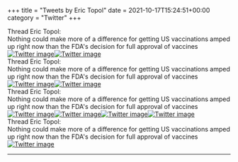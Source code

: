 +++
title = "Tweets by Eric Topol" 
date = 2021-10-17T15:24:51+00:00
category = "Twitter"
+++
<div class="tweet"> 
<div class="profile"> 
Thread Eric Topol: 
</div> 
<div class="tweet-content">Nothing could make more of a difference for getting US vaccinations amped up right now than the FDA's decision for full approval of vaccines</div></div><a href="FB6QtyGVkAwcTIm.jpg"  ><img src="FB6QtyGVkAwcTIm.jpg" alt="Twitter image" ></img></a><a href="FB6RfntVkAAq-po.jpg"  ><img src="FB6RfntVkAAq-po.jpg" alt="Twitter image" ></img></a><div class="tweet"> 
<div class="profile"> 
Thread Eric Topol: 
</div> 
<div class="tweet-content">Nothing could make more of a difference for getting US vaccinations amped up right now than the FDA's decision for full approval of vaccines</div></div><a href="FB6tm_JVIAAjW4z.jpg"  ><img src="FB6tm_JVIAAjW4z.jpg" alt="Twitter image" ></img></a><a href="FB6tqLyVkAg-3iK.jpg"  ><img src="FB6tqLyVkAg-3iK.jpg" alt="Twitter image" ></img></a><div class="tweet"> 
<div class="profile"> 
Thread Eric Topol: 
</div> 
<div class="tweet-content">Nothing could make more of a difference for getting US vaccinations amped up right now than the FDA's decision for full approval of vaccines</div></div><a href="FB7Re87UcAAsZYU.jpg"  ><img src="FB7Re87UcAAsZYU.jpg" alt="Twitter image" ></img></a><a href="FB7RglqVkAA3Ep1.jpg"  ><img src="FB7RglqVkAA3Ep1.jpg" alt="Twitter image" ></img></a><a href="FB7RiGlUYAEEdAR.jpg"  ><img src="FB7RiGlUYAEEdAR.jpg" alt="Twitter image" ></img></a><a href="FB7RyLtVQAIdnCe.jpg"  ><img src="FB7RyLtVQAIdnCe.jpg" alt="Twitter image" ></img></a><div class="tweet"> 
<div class="profile"> 
Thread Eric Topol: 
</div> 
<div class="tweet-content">Nothing could make more of a difference for getting US vaccinations amped up right now than the FDA's decision for full approval of vaccines</div></div><a href="FBxW0HBXEAEqljv.jpg"  ><img src="FBxW0HBXEAEqljv.jpg" alt="Twitter image" ></img></a>

---